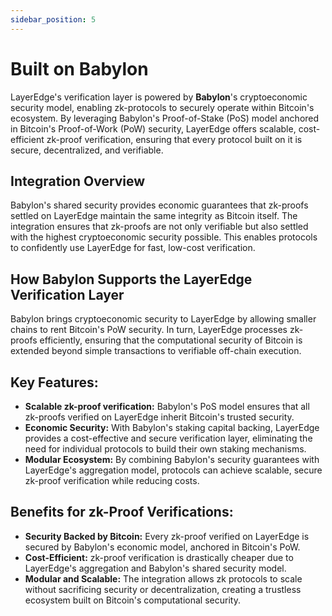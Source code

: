 ```yaml
---
sidebar_position: 5
---
```


# Built on Babylon

LayerEdge's verification layer is powered by **Babylon**'s cryptoeconomic security model, enabling zk-protocols to securely operate within Bitcoin's ecosystem. By leveraging Babylon's Proof-of-Stake (PoS) model anchored in Bitcoin's Proof-of-Work (PoW) security, LayerEdge offers scalable, cost-efficient zk-proof verification, ensuring that every protocol built on it is secure, decentralized, and verifiable.

## Integration Overview

Babylon's shared security provides economic guarantees that zk-proofs settled on LayerEdge maintain the same integrity as Bitcoin itself. The integration ensures that zk-proofs are not only verifiable but also settled with the highest cryptoeconomic security possible. This enables protocols to confidently use LayerEdge for fast, low-cost verification.

## How Babylon Supports the LayerEdge Verification Layer

Babylon brings cryptoeconomic security to LayerEdge by allowing smaller chains to rent Bitcoin's PoW security. In turn, LayerEdge processes zk-proofs efficiently, ensuring that the computational security of Bitcoin is extended beyond simple transactions to verifiable off-chain execution.

## Key Features:

* **Scalable zk-proof verification:** Babylon's PoS model ensures that all zk-proofs verified on LayerEdge inherit Bitcoin's trusted security.
* **Economic Security:** With Babylon's staking capital backing, LayerEdge provides a cost-effective and secure verification layer, eliminating the need for individual protocols to build their own staking mechanisms.
* **Modular Ecosystem:** By combining Babylon's security guarantees with LayerEdge's aggregation model, protocols can achieve scalable, secure zk-proof verification while reducing costs.

## Benefits for zk-Proof Verifications:

* **Security Backed by Bitcoin:** Every zk-proof verified on LayerEdge is secured by Babylon's economic model, anchored in Bitcoin's PoW.
* **Cost-Efficient:** zk-proof verification is drastically cheaper due to LayerEdge's aggregation and Babylon's shared security model.
* **Modular and Scalable:** The integration allows zk protocols to scale without sacrificing security or decentralization, creating a trustless ecosystem built on Bitcoin's computational security.